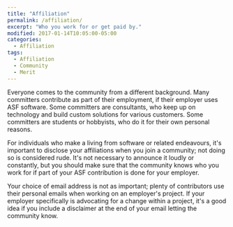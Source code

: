 ```yaml
---
title: "Affiliation"
permalink: /affiliation/
excerpt: "Who you work for or get paid by."
modified: 2017-01-14T10:05:00-05:00
categories:
  - Affiliation
tags:
  - Affiliation
  - Community
  - Merit
---
```


Everyone comes to the community from a different background. Many committers contribute as part of their employment, if their employer uses ASF software. Some committers are consultants, who keep up on technology and build custom solutions for various customers. Some committers are students or hobbyists, who do it for their own personal reasons.

For individuals who make a living from software or related endeavours, it's important to disclose your affiliations when you join a community; not doing so is considered rude. It's not necessary to announce it loudly or constantly, but you should make sure that the community knows who you work for if part of your ASF contribution is done for your employer.

Your choice of email address is not as important; plenty of contributors use their personal emails when working on an employer's project. If your employer specifically is advocating for a change within a project, it's a good idea if you include a disclaimer at the end of your email letting the community know.
